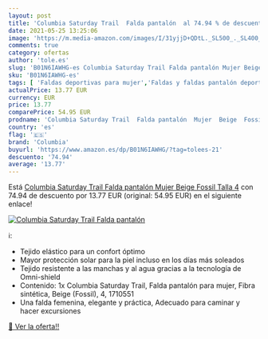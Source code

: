 ```yaml
---
layout: post
title: 'Columbia Saturday Trail  Falda pantalón  al 74.94 % de descuento'
date: 2021-05-25 13:25:06
image: 'https://m.media-amazon.com/images/I/31yjjD+QDtL._SL500_._SL400_.jpg'
comments: true
category: ofertas
author: 'tole.es'
slug: 'B01N6IAWHG-es Columbia Saturday Trail Falda pantalón Mujer Beige Fossil...'
sku: 'B01N6IAWHG-es'
tags: [ 'Faldas deportivas para mujer','Faldas y faldas pantalón deportivas para mujer','Ropa','Ropa deportiva para mujer','Ropa para mujer','columbia','falda','pantalón', ]
actualPrice: 13.77 EUR
currency: EUR
price: 13.77
comparePrice: 54.95 EUR
prodname: 'Columbia Saturday Trail  Falda pantalón  Mujer  Beige  Fossil   Talla 4'
country: 'es'
flag: '🇪🇸'
brand: 'Columbia'
buyurl: 'https://www.amazon.es/dp/B01N6IAWHG/?tag=tolees-21'
descuento: '74.94'
average: '13.77'
---
```


Está [Columbia Saturday Trail  Falda pantalón  Mujer  Beige  Fossil   Talla 4](https://www.amazon.es/dp/B01N6IAWHG/?tag=tolees-21) con 74.94 de descuento por 13.77 EUR (original: 54.95 EUR) en el siguiente enlace!

[![Columbia Saturday Trail  Falda pantalón ](https://m.media-amazon.com/images/I/31yjjD+QDtL._SL500_._SL400_.jpg)](https://www.amazon.es/dp/B01N6IAWHG/?tag=tolees-21)

ℹ️:

- Tejido elástico para un confort óptimo
- Mayor protección solar para la piel incluso en los días más soleados
- Tejido resistente a las manchas y al agua gracias a la tecnología de Omni-shield
- Contenido: 1x Columbia Saturday Trail, Falda pantalón para mujer, Fibra sintética, Beige (Fossil), 4, 1710551
- Una falda femenina, elegante y práctica, Adecuado para caminar y hacer excursiones

[🛒 Ver la oferta!!](https://www.amazon.es/dp/B01N6IAWHG/?tag=tolees-21)
